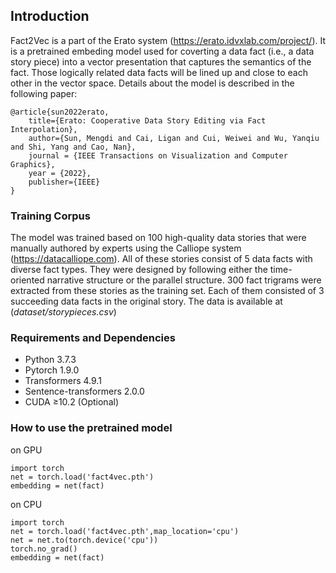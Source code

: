 ## Introduction
Fact2Vec is a part of the Erato system (https://erato.idvxlab.com/project/). It is a pretrained embeding model used for coverting a data fact (i.e., a data story piece) into a vector presentation that captures the semantics of the fact. Those logically related data facts will be lined up and close to each other in the vector space. Details about the model is described in the following paper: 

```
@article{sun2022erato,
    title={Erato: Cooperative Data Story Editing via Fact Interpolation},
    author={Sun, Mengdi and Cai, Ligan and Cui, Weiwei and Wu, Yanqiu and Shi, Yang and Cao, Nan},
    journal = {IEEE Transactions on Visualization and Computer Graphics},
    year = {2022},
    publisher={IEEE}
}
```

### Training Corpus 
The model was trained based on 100 high-quality data stories that were manually authored by experts using the Calliope system (https://datacalliope.com). All of these stories consist of 5 data facts with diverse fact types. They were designed by following either the time-oriented narrative structure or the parallel structure. 300 fact trigrams were extracted from these stories as the training set. Each of them consisted of 3 succeeding data facts in the original story. The data is available at (_dataset/storypieces.csv_)

### Requirements and Dependencies
- Python 3.7.3
- Pytorch 1.9.0
- Transformers 4.9.1
- Sentence-transformers 2.0.0
- CUDA ≥10.2 (Optional)

### How to use the pretrained model
on GPU
```
import torch
net = torch.load('fact4vec.pth')
embedding = net(fact)
```

on CPU
```
import torch
net = torch.load('fact4vec.pth',map_location='cpu')
net = net.to(torch.device('cpu'))
torch.no_grad()
embedding = net(fact)
```
